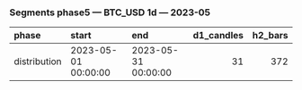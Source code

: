 ### Segments phase5 — BTC_USD 1d — 2023-05

| phase        | start               | end                 |   d1_candles |   h2_bars |
|:-------------|:--------------------|:--------------------|-------------:|----------:|
| distribution | 2023-05-01 00:00:00 | 2023-05-31 00:00:00 |           31 |       372 |